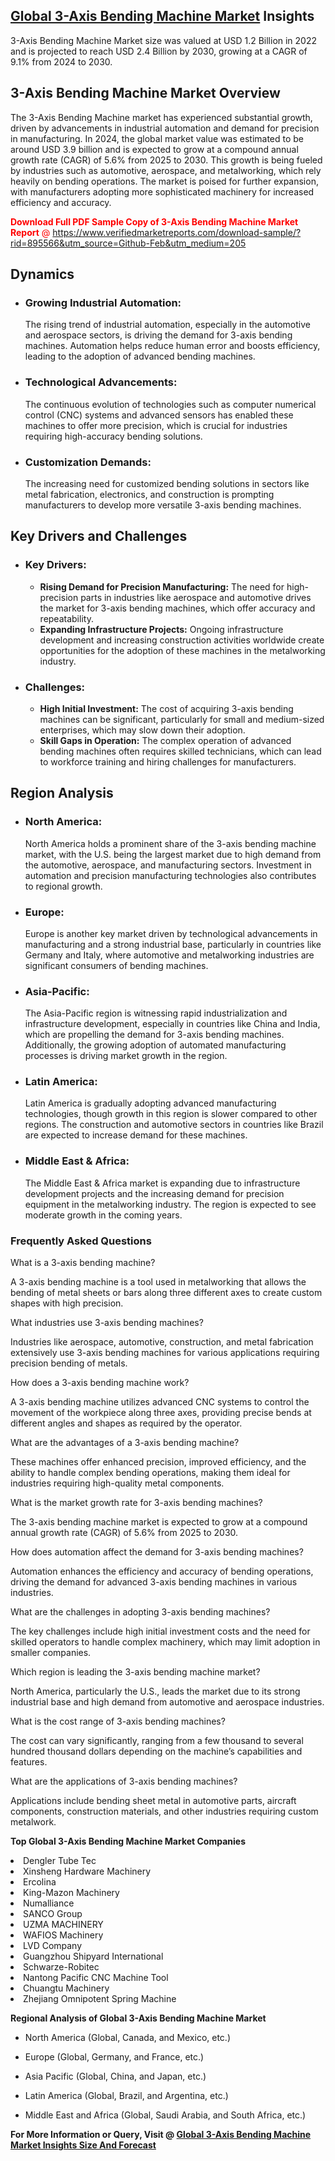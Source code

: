 <h2><a href="https://www.verifiedmarketreports.com/download-sample/?rid=895566&amp;utm_source=Github&amp;utm_medium=205" target="_blank">Global 3-Axis Bending Machine Market</a> Insights</h2><p>3-Axis Bending Machine Market size was valued at USD 1.2 Billion in 2022 and is projected to reach USD 2.4 Billion by 2030, growing at a CAGR of 9.1% from 2024 to 2030.</p><p><h2>3-Axis Bending Machine Market Overview</h2> <p>The 3-Axis Bending Machine market has experienced substantial growth, driven by advancements in industrial automation and demand for precision in manufacturing. In 2024, the global market value was estimated to be around USD 3.9 billion and is expected to grow at a compound annual growth rate (CAGR) of 5.6% from 2025 to 2030. This growth is being fueled by industries such as automotive, aerospace, and metalworking, which rely heavily on bending operations. The market is poised for further expansion, with manufacturers adopting more sophisticated machinery for increased efficiency and accuracy.</p> <p><p><span class=""><span style="color: #ff0000;"><strong>Download Full PDF Sample Copy of 3-Axis Bending Machine Market Report</strong> @ </span><a href="https://www.verifiedmarketreports.com/download-sample/?rid=895566&amp;utm_source=Github-Feb&amp;utm_medium=205" target="_blank">https://www.verifiedmarketreports.com/download-sample/?rid=895566&amp;utm_source=Github-Feb&amp;utm_medium=205</a></span></p></p> <h2>Dynamics</h2> <ul> <li><h3>Growing Industrial Automation:</h3> The rising trend of industrial automation, especially in the automotive and aerospace sectors, is driving the demand for 3-axis bending machines. Automation helps reduce human error and boosts efficiency, leading to the adoption of advanced bending machines.</li> <li><h3>Technological Advancements:</h3> The continuous evolution of technologies such as computer numerical control (CNC) systems and advanced sensors has enabled these machines to offer more precision, which is crucial for industries requiring high-accuracy bending solutions.</li> <li><h3>Customization Demands:</h3> The increasing need for customized bending solutions in sectors like metal fabrication, electronics, and construction is prompting manufacturers to develop more versatile 3-axis bending machines.</li> </ul> <h2>Key Drivers and Challenges</h2> <ul> <li><h3>Key Drivers:</h3> <ul> <li><strong>Rising Demand for Precision Manufacturing:</strong> The need for high-precision parts in industries like aerospace and automotive drives the market for 3-axis bending machines, which offer accuracy and repeatability.</li> <li><strong>Expanding Infrastructure Projects:</strong> Ongoing infrastructure development and increasing construction activities worldwide create opportunities for the adoption of these machines in the metalworking industry.</li> </ul> </li> <li><h3>Challenges:</h3> <ul> <li><strong>High Initial Investment:</strong> The cost of acquiring 3-axis bending machines can be significant, particularly for small and medium-sized enterprises, which may slow down their adoption.</li> <li><strong>Skill Gaps in Operation:</strong> The complex operation of advanced bending machines often requires skilled technicians, which can lead to workforce training and hiring challenges for manufacturers.</li> </ul> </li> </ul> <h2>Region Analysis</h2> <ul> <li><h3>North America:</h3> North America holds a prominent share of the 3-axis bending machine market, with the U.S. being the largest market due to high demand from the automotive, aerospace, and manufacturing sectors. Investment in automation and precision manufacturing technologies also contributes to regional growth.</li> <li><h3>Europe:</h3> Europe is another key market driven by technological advancements in manufacturing and a strong industrial base, particularly in countries like Germany and Italy, where automotive and metalworking industries are significant consumers of bending machines.</li> <li><h3>Asia-Pacific:</h3> The Asia-Pacific region is witnessing rapid industrialization and infrastructure development, especially in countries like China and India, which are propelling the demand for 3-axis bending machines. Additionally, the growing adoption of automated manufacturing processes is driving market growth in the region.</li> <li><h3>Latin America:</h3> Latin America is gradually adopting advanced manufacturing technologies, though growth in this region is slower compared to other regions. The construction and automotive sectors in countries like Brazil are expected to increase demand for these machines.</li> <li><h3>Middle East & Africa:</h3> The Middle East & Africa market is expanding due to infrastructure development projects and the increasing demand for precision equipment in the metalworking industry. The region is expected to see moderate growth in the coming years.</li> </ul> <h3>Frequently Asked Questions</h3> <p>What is a 3-axis bending machine?</p> <p>A 3-axis bending machine is a tool used in metalworking that allows the bending of metal sheets or bars along three different axes to create custom shapes with high precision.</p> <p>What industries use 3-axis bending machines?</p> <p>Industries like aerospace, automotive, construction, and metal fabrication extensively use 3-axis bending machines for various applications requiring precision bending of metals.</p> <p>How does a 3-axis bending machine work?</p> <p>A 3-axis bending machine utilizes advanced CNC systems to control the movement of the workpiece along three axes, providing precise bends at different angles and shapes as required by the operator.</p> <p>What are the advantages of a 3-axis bending machine?</p> <p>These machines offer enhanced precision, improved efficiency, and the ability to handle complex bending operations, making them ideal for industries requiring high-quality metal components.</p> <p>What is the market growth rate for 3-axis bending machines?</p> <p>The 3-axis bending machine market is expected to grow at a compound annual growth rate (CAGR) of 5.6% from 2025 to 2030.</p> <p>How does automation affect the demand for 3-axis bending machines?</p> <p>Automation enhances the efficiency and accuracy of bending operations, driving the demand for advanced 3-axis bending machines in various industries.</p> <p>What are the challenges in adopting 3-axis bending machines?</p> <p>The key challenges include high initial investment costs and the need for skilled operators to handle complex machinery, which may limit adoption in smaller companies.</p> <p>Which region is leading the 3-axis bending machine market?</p> <p>North America, particularly the U.S., leads the market due to its strong industrial base and high demand from automotive and aerospace industries.</p> <p>What is the cost range of 3-axis bending machines?</p> <p>The cost can vary significantly, ranging from a few thousand to several hundred thousand dollars depending on the machine’s capabilities and features.</p> <p>What are the applications of 3-axis bending machines?</p> <p>Applications include bending sheet metal in automotive parts, aircraft components, construction materials, and other industries requiring custom metalwork.</p> </p><p><strong>Top Global 3-Axis Bending Machine Market Companies</strong></p><div data-test-id=""><p><li>Dengler Tube Tec</li><li> Xinsheng Hardware Machinery</li><li> Ercolina</li><li> King-Mazon Machinery</li><li> Numalliance</li><li> SANCO Group</li><li> UZMA MACHINERY</li><li> WAFIOS Machinery</li><li> LVD Company</li><li> Guangzhou Shipyard International</li><li> Schwarze-Robitec</li><li> Nantong Pacific CNC Machine Tool</li><li> Chuangtu Machinery</li><li> Zhejiang Omnipotent Spring Machine</li></p><div><strong>Regional Analysis of&nbsp;Global 3-Axis Bending Machine Market</strong></div><ul><li dir="ltr"><p dir="ltr">North America&nbsp;(Global, Canada, and Mexico, etc.)</p></li><li dir="ltr"><p dir="ltr">Europe (Global, Germany, and France, etc.)</p></li><li dir="ltr"><p dir="ltr">Asia Pacific&nbsp;(Global, China, and Japan, etc.)</p></li><li dir="ltr"><p dir="ltr">Latin America&nbsp;(Global, Brazil, and Argentina, etc.)</p></li><li dir="ltr">Middle East and Africa&nbsp;(Global, Saudi Arabia, and South Africa, etc.)</li></ul><p><strong>For More Information or Query, Visit @&nbsp;</strong><strong><a href="https://www.verifiedmarketreports.com/product/3-axis-bending-machine-market/?utm_source=Github&amp;utm_medium=205" target="_blank">Global 3-Axis Bending Machine Market Insights Size And Forecast</a></strong></p></div>
